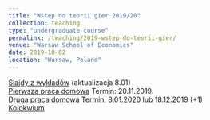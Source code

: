 ```yaml
---
title: "Wstęp do teorii gier 2019/20"
collection: teaching
type: "undergraduate course"
permalink: /teaching/2019-wstep-do-teorii-gier/
venue: "Warsaw School of Economics"
date: 2019-10-02
location: "Warsaw, Poland"
---
```

[Slajdy z wykładów](/wtg/wyklad_z_wtg.pdf) (aktualizacja 8.01)  
[Pierwsza praca domowa](/wtg/WTG_PS1.pdf) Termin: 20.11.2019.  
[Druga praca domowa](/wtg/WTG_PS2.pdf) Termin: 8.01.2020 lub 18.12.2019 (+1)  
[Kolokwium](wtg/WTG_kolokwium.pdf)  

[comment]: # "https://docs.google.com/spreadsheets/d/1bYw6YvvVUTc9H4CvJaKnsaKunJ8ZT9sH4_2-tvx1RiI/edit"